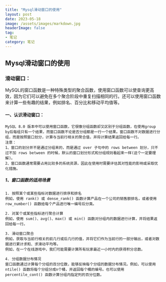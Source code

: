 ```yaml
---
title: "Mysql滑动窗口的使用"
layout: post
date: 2023-05-18
image: /assets/images/markdown.jpg
headerImage: false
tag:
- 笔记
category: 笔记
---
```


## Mysql滑动窗口的使用

### 滑动窗口：   

MySQL的窗口函数是一种特殊类型的聚合函数，使用窗口函数可以使查询更高效，因为它们可以避免在多个聚合阶段中重复扫描相同的行。还可以使用窗口函数来计算一些有趣的结果，例如排名、百分比和移动平均值等。
	
#### 一、认识滑动窗口：    

	MySQL 8.0 版本中可以使用窗口函数，它很像分组函数却又区别于分组函数，在使用group by后每组只有一个结果，而窗口函数不论是否分组都是一行一个结果。窗口函数不对数据进行分组，而是按照窗口划分，计算与当前行相关的聚合值，并将计算结果返回给每一行。 
	注意：
	1、窗口的划分并不是通过分组来的，而是通过 over 子句中的 rows between 划分，只不过不加 rows between 的时候，默认的窗口划分形式和分组规则看起来一样(这个一定要理解)。  
	2、窗口函数通常需要占用比较多的系统资源，因此在使用时需要评估其对性能的影响或采取优化措施。
		
##### 1、窗口函数的适用场景  

	1. 按照某个或某些指标对数据进行排序和排名
	例如，使用 rank() 或 dense_rank() 函数计算产品在一个公司的销售额排名，或者使用 row_number() 函数给每个产品进行唯一编号后分类。
	
	2. 对某个或某些指标进行聚合计算  
	例如，使用 sum()、avg()、max() 或 min() 函数对分组内的数据进行计算，并将结果返回给每一行。
	
	3. 滑动窗口聚合  
	例如，获取与当前行相关的前几行或后几行的值，并将它们作为当前行的一部分输出，或者对数据进行累计求和、求滑动平均等。
	例如，在一个在线游戏中，我们可能需要计算所有玩家最近一小时内的获得积分总数。
	
	4. 分组数据分布情况
	窗口函数通过计算每个分组的百分位数，能够反映每个分组的数据分布情况。例如，可以使用 ntile() 函数将每个分组分成n个桶，并返回每个桶的编号。也可以使用 percentile_cont() 函数计算分组内指定列的百分位数。



	